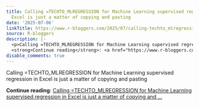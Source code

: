 ```yaml
---
title: Calling =TECHTO_MLREGRESSION for Machine Learning supervised regression in
  Excel is just a matter of copying and pasting
date: '2025-07-06'
linkTitle: https://www.r-bloggers.com/2025/07/calling-techto_mlregression-for-machine-learning-supervised-regression-in-excel-is-just-a-matter-of-copying-and-pasting/
source: R-bloggers
description: |-
  <p>Calling =TECHTO_MLREGRESSION for Machine Learning supervised regression in Excel is just a matter of copying and pasting</p>
  <strong>Continue reading</strong>: <a href="https://www.r-bloggers.com/2025/07/calling-techto_mlregression-for-machine-learning-supervised-regression-in-excel-is-just-a-matter-of-copying-and-pasting/">Calling =TECHTO_MLREGRESSION for Machine Learning supervised regression in Excel is just a matter of copying and ...
disable_comments: true
---
```

<p>Calling =TECHTO_MLREGRESSION for Machine Learning supervised regression in Excel is just a matter of copying and pasting</p>
<strong>Continue reading</strong>: <a href="https://www.r-bloggers.com/2025/07/calling-techto_mlregression-for-machine-learning-supervised-regression-in-excel-is-just-a-matter-of-copying-and-pasting/">Calling =TECHTO_MLREGRESSION for Machine Learning supervised regression in Excel is just a matter of copying and ...